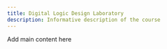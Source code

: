 ```yaml
---
title: Digital Logic Design Laboratory
description: Informative description of the course
---
```


Add main content here